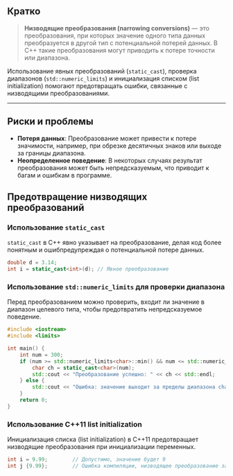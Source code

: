 ## Кратко

>**Низводящие преобразования (narrowing conversions)** — это преобразования, при которых значение одного типа данных преобразуется в другой тип с потенциальной потерей данных. В C++ такие преобразования могут приводить к потере точности или диапазона.

Использование явных преобразований (`static_cast`), проверка диапазонов (`std::numeric_limits`) и инициализация списком (list initialization) помогают предотвращать ошибки, связанные с низводящими преобразованиями.

---

## Риски и проблемы

- **Потеря данных**: Преобразование может привести к потере значимости, например, при обрезке десятичных знаков или выходе за границы диапазона.
- **Неопределенное поведение**: В некоторых случаях результат преобразования может быть непредсказуемым, что приводит к багам и ошибкам в программе.

## Предотвращение низводящих преобразований

### Использование `static_cast`

`static_cast` в C++ явно указывает на преобразование, делая код более понятным и ошибпредупреждая о потенциальной потере данных.

```cpp
double d = 3.14;
int i = static_cast<int>(d); // Явное преобразование
```

### Использование `std::numeric_limits` для проверки диапазона

Перед преобразованием можно проверить, входит ли значение в диапазон целевого типа, чтобы предотвратить непредсказуемое поведение.

```cpp
#include <iostream>
#include <limits>

int main() {
    int num = 300;
    if (num >= std::numeric_limits<char>::min() && num <= std::numeric_limits<char>::max()) {
        char ch = static_cast<char>(num);
        std::cout << "Преобразование успешно: " << ch << std::endl;
    } else {
        std::cout << "Ошибка: значение выходит за пределы диапазона char." << std::endl;
    }
    return 0;
}
```

### Использование C++11 list initialization

Инициализация списка (list initialization) в C++11 предотвращает низводящие преобразования при инициализации переменных.

```cpp
int i = 9.99;        // Допустимо, значение будет 9
int j {9.99};        // Ошибка компиляции, низводящее преобразование запрещено
```

